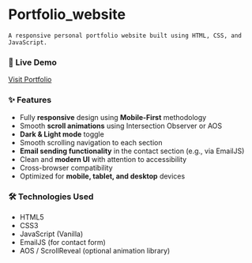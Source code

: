 # Portfolio_website
    A responsive personal portfolio website built using HTML, CSS, and JavaScript.

### 🔗 Live Demo
[Visit Portfolio](https://sahilchawade.vercel.app)
    
### ✨ Features

- Fully **responsive** design using **Mobile-First** methodology  
- Smooth **scroll animations** using Intersection Observer or AOS  
- **Dark & Light mode** toggle  
- Smooth scrolling navigation to each section  
- **Email sending functionality** in the contact section (e.g., via EmailJS)  
- Clean and **modern UI** with attention to accessibility  
- Cross-browser compatibility  
- Optimized for **mobile, tablet, and desktop** devices  

### 🛠️ Technologies Used

- HTML5  
- CSS3  
- JavaScript (Vanilla)  
- EmailJS (for contact form)  
- AOS / ScrollReveal (optional animation library)  
